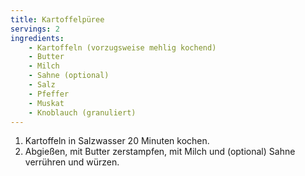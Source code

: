 ```yaml
---
title: Kartoffelpüree
servings: 2
ingredients:
    - Kartoffeln (vorzugsweise mehlig kochend)
    - Butter
    - Milch
    - Sahne (optional)
    - Salz
    - Pfeffer
    - Muskat
    - Knoblauch (granuliert)
---
```


1. Kartoffeln in Salzwasser 20 Minuten kochen.
2. Abgießen, mit Butter zerstampfen, mit Milch und (optional) Sahne verrühren und würzen.
